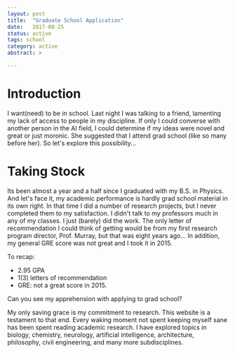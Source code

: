 ```yaml
---
layout: post
title:  "Graduate School Application"
date:   2017-08-25
status: active
tags: school
category: active
abstract: >

---
```


<!--more-->

# Introduction

I want(need) to be in school. Last night I was talking to a friend, lamenting my lack of access to people in my discipline. If only I could converse with another person in the AI field, I could determine if my ideas were novel and great or just moronic. She suggested that I attend grad school (like so many before her). So let's explore this possibility...

# Taking Stock

Its been almost a year and a half since I graduated with my B.S. in Physics. And let's face it, my academic performance is hardly grad school material in its own right. In that time I did a number of research projects, but I never completed them to my satisfaction. I didn't talk to my professors much in any of my classes. I just (barely) did the work. The only letter of recommendation I could think of getting would be from my first research program director, Prof. Murray, but that was eight years ago... In addition, my general GRE score was not great and I took it in 2015.

To recap:
* 2.95 GPA
* 1(3) letters of recommendation
* GRE: not a great score in 2015.

Can you see my apprehension with applying to grad school?

My only saving grace is my commitment to research. This website is a testament to that end. Every waking moment not spent keeping myself sane has been spent reading academic research. I have explored topics in biology, chemistry, neurology, artificial intelligence, architecture, philosophy, civil engineering, and many more subdisciplines.

